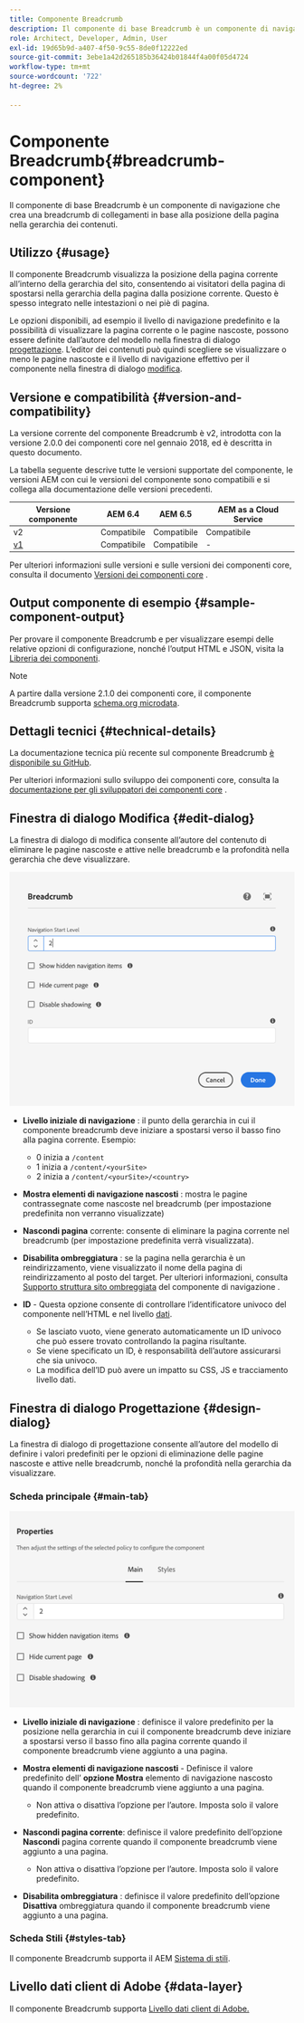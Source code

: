 ```yaml
---
title: Componente Breadcrumb
description: Il componente di base Breadcrumb è un componente di navigazione che crea una breadcrumb di collegamenti in base alla posizione della pagina nella gerarchia dei contenuti.
role: Architect, Developer, Admin, User
exl-id: 19d65b9d-a407-4f50-9c55-8de0f12222ed
source-git-commit: 3ebe1a42d265185b36424b01844f4a00f05d4724
workflow-type: tm+mt
source-wordcount: '722'
ht-degree: 2%

---
```


# Componente Breadcrumb{#breadcrumb-component}

Il componente di base Breadcrumb è un componente di navigazione che crea una breadcrumb di collegamenti in base alla posizione della pagina nella gerarchia dei contenuti.

## Utilizzo {#usage}

Il componente Breadcrumb visualizza la posizione della pagina corrente all’interno della gerarchia del sito, consentendo ai visitatori della pagina di spostarsi nella gerarchia della pagina dalla posizione corrente. Questo è spesso integrato nelle intestazioni o nei piè di pagina.

Le opzioni disponibili, ad esempio il livello di navigazione predefinito e la possibilità di visualizzare la pagina corrente o le pagine nascoste, possono essere definite dall’autore del modello nella finestra di dialogo [progettazione](#design-dialog). L’editor dei contenuti può quindi scegliere se visualizzare o meno le pagine nascoste e il livello di navigazione effettivo per il componente nella finestra di dialogo [modifica](#edit-dialog).

## Versione e compatibilità {#version-and-compatibility}

La versione corrente del componente Breadcrumb è v2, introdotta con la versione 2.0.0 dei componenti core nel gennaio 2018, ed è descritta in questo documento.

La tabella seguente descrive tutte le versioni supportate del componente, le versioni AEM con cui le versioni del componente sono compatibili e si collega alla documentazione delle versioni precedenti.

| Versione componente | AEM 6.4 | AEM 6.5 | AEM as a Cloud Service |
|--- | --- |--- |---|
| v2 | Compatibile | Compatibile | Compatibile |
| [v1](v1/breadcrumb-v1.md) | Compatibile | Compatibile | - |

Per ulteriori informazioni sulle versioni e sulle versioni dei componenti core, consulta il documento [Versioni dei componenti core](/help/versions.md) .

## Output componente di esempio {#sample-component-output}

Per provare il componente Breadcrumb e per visualizzare esempi delle relative opzioni di configurazione, nonché l’output HTML e JSON, visita la [Libreria dei componenti](https://adobe.com/go/aem_cmp_library_breadcrumb).

>[!NOTE]
>
>A partire dalla versione 2.1.0 dei componenti core, il componente Breadcrumb supporta [schema.org microdata](https://schema.org/BreadcrumbList).

## Dettagli tecnici {#technical-details}

La documentazione tecnica più recente sul componente Breadcrumb [è disponibile su GitHub](https://adobe.com/go/aem_cmp_tech_breadcrumb_v2).

Per ulteriori informazioni sullo sviluppo dei componenti core, consulta la [documentazione per gli sviluppatori dei componenti core](/help/developing/overview.md) .

## Finestra di dialogo Modifica {#edit-dialog}

La finestra di dialogo di modifica consente all’autore del contenuto di eliminare le pagine nascoste e attive nelle breadcrumb e la profondità nella gerarchia che deve visualizzare.

![Finestra di dialogo di modifica del componente Breadcrumb](/help/assets/breadcrumb-edit.png)

* **Livello iniziale di navigazione** : il punto della gerarchia in cui il componente breadcrumb deve iniziare a spostarsi verso il basso fino alla pagina corrente. Esempio:

   * 0 inizia a `/content`
   * 1 inizia a `/content/<yourSite>`
   * 2 inizia a `/content/<yourSite>/<country>`

* **Mostra elementi di navigazione nascosti** : mostra le pagine contrassegnate come nascoste nel breadcrumb (per impostazione predefinita non verranno visualizzate)
* **Nascondi pagina**  corrente: consente di eliminare la pagina corrente nel breadcrumb (per impostazione predefinita verrà visualizzata).
* **Disabilita ombreggiatura** : se la pagina nella gerarchia è un reindirizzamento, viene visualizzato il nome della pagina di reindirizzamento al posto del target. Per ulteriori informazioni, consulta [Supporto struttura sito ombreggiata](navigation.md#shadow-structure) del componente di navigazione .
* **ID**  - Questa opzione consente di controllare l’identificatore univoco del componente nell’HTML e nel livello  [dati](/help/developing/data-layer/overview.md).
   * Se lasciato vuoto, viene generato automaticamente un ID univoco che può essere trovato controllando la pagina risultante.
   * Se viene specificato un ID, è responsabilità dell’autore assicurarsi che sia univoco.
   * La modifica dell’ID può avere un impatto su CSS, JS e tracciamento livello dati.

## Finestra di dialogo Progettazione {#design-dialog}

La finestra di dialogo di progettazione consente all’autore del modello di definire i valori predefiniti per le opzioni di eliminazione delle pagine nascoste e attive nelle breadcrumb, nonché la profondità nella gerarchia da visualizzare.

### Scheda principale {#main-tab}

![](/help/assets/breadcrumb-design.png)

* **Livello iniziale di navigazione** : definisce il valore predefinito per la posizione nella gerarchia in cui il componente breadcrumb deve iniziare a spostarsi verso il basso fino alla pagina corrente quando il componente breadcrumb viene aggiunto a una pagina.
* **Mostra elementi di navigazione nascosti**  - Definisce il valore predefinito dell’ **opzione Mostra** elemento di navigazione nascosto quando il componente breadcrumb viene aggiunto a una pagina.

   * Non attiva o disattiva l’opzione per l’autore. Imposta solo il valore predefinito.

* **Nascondi pagina corrente**: definisce il valore predefinito dell’opzione  **Nascondi** pagina corrente quando il componente breadcrumb viene aggiunto a una pagina.

   * Non attiva o disattiva l’opzione per l’autore. Imposta solo il valore predefinito.

* **Disabilita ombreggiatura** : definisce il valore predefinito dell’opzione  **Disattiva** ombreggiatura quando il componente breadcrumb viene aggiunto a una pagina.

### Scheda Stili {#styles-tab}

Il componente Breadcrumb supporta il AEM [Sistema di stili](/help/get-started/authoring.md#component-styling).

## Livello dati client di Adobe {#data-layer}

Il componente Breadcrumb supporta [Livello dati client di Adobe.](/help/developing/data-layer/overview.md)
